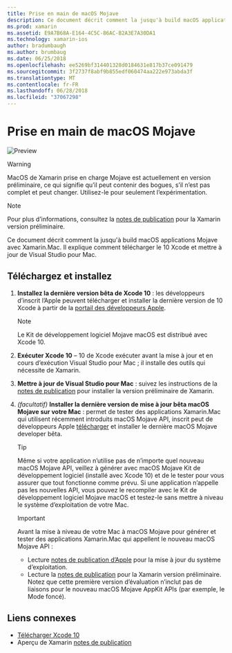 ```yaml
---
title: Prise en main de macOS Mojave
description: Ce document décrit comment la jusqu'à build macOS applications Mojave avec Xamarin.Mac. Il explique comment télécharger le 10 Xcode et mettre à jour de Visual Studio pour Mac.
ms.prod: xamarin
ms.assetid: E9A7B68A-E164-4C5C-86AC-B2A3E7A30DA1
ms.technology: xamarin-ios
author: bradumbaugh
ms.author: brumbaug
ms.date: 06/25/2018
ms.openlocfilehash: ee5269bf314401328d0184631e817b37ce091479
ms.sourcegitcommit: 3f2737f8abf9b855edf060474aa222e973abda3f
ms.translationtype: MT
ms.contentlocale: fr-FR
ms.lasthandoff: 06/28/2018
ms.locfileid: "37067298"
---
```

# <a name="getting-started-with-macos-mojave"></a>Prise en main de macOS Mojave

![Preview](~/media/shared/preview.png)

> [!WARNING]
> MacOS de Xamarin prise en charge Mojave est actuellement en version préliminaire, ce qui signifie qu’il peut contenir des bogues, s’il n’est pas complet et peut changer.
> Utilisez-le pour seulement l’expérimentation.

> [!NOTE]
> Pour plus d’informations, consultez la [notes de publication](https://releases.xamarin.com/preview-release-xcode-10-beta/) pour la Xamarin version préliminaire.

Ce document décrit comment la jusqu'à build macOS applications Mojave avec Xamarin.Mac. Il explique comment télécharger le 10 Xcode et mettre à jour de Visual Studio pour Mac.

## <a name="download-and-install"></a>Téléchargez et installez

1. **Installez la dernière version bêta de Xcode 10** : les développeurs d’inscrit l’Apple peuvent télécharger et installer la dernière version de 10 Xcode à partir de la [portail des développeurs Apple](https://developer.apple.com/download/).

   > [!NOTE]
   > Le Kit de développement logiciel Mojave macOS est distribué avec Xcode 10.

2. **Exécuter Xcode 10** – 10 de Xcode exécuter avant la mise à jour et en cours d’exécution Visual Studio pour Mac ; il installe des outils qui nécessite de Xamarin.

3. **Mettre à jour de Visual Studio pour Mac** : suivez les instructions de la [notes de publication](https://releases.xamarin.com/preview-release-xcode-10-beta/) pour installer la version préliminaire de Xamarin.

4. _(facultatif)_  **Installer la dernière version de mise à jour bêta macOS Mojave sur votre Mac** : permet de tester des applications Xamarin.Mac qui utilisent récemment introduits macOS Mojave API, inscrit peut de développeurs Apple [télécharger](https://developer.apple.com/download/) et installer le dernière macOS Mojave developer bêta.

   > [!TIP]
   > Même si votre application n’utilise pas de n’importe quel nouveau macOS Mojave API, veillez à générer avec macOS Mojave Kit de développement logiciel (installé avec Xcode 10) et de le tester pour vous assurer que tout fonctionne comme prévu. Si une application n’appelle pas les nouvelles API, vous pouvez le recompiler avec le Kit de développement logiciel Mojave macOS et testez-le sans mettre à niveau le système d’exploitation de votre Mac.

   > [!IMPORTANT]
   > Avant la mise à niveau de votre Mac à macOS Mojave pour générer et tester des applications Xamarin.Mac qui appellent le nouveau macOS Mojave API :
   > - Lecture [notes de publication d’Apple](https://developer.apple.com/download/) pour la mise à jour du système d’exploitation.
   > - Lecture la [notes de publication](https://releases.xamarin.com/preview-release-xcode-10-beta/) pour la Xamarin version préliminaire. Notez que cette première version d’évaluation n’inclut pas de liaisons pour le nouveau macOS Mojave AppKit APIs (par exemple, le Mode foncé).

## <a name="related-links"></a>Liens connexes

- [Télécharger Xcode 10](https://developer.apple.com/download/)
- Aperçu de Xamarin [notes de publication](https://releases.xamarin.com/preview-release-xcode-10-beta/)
